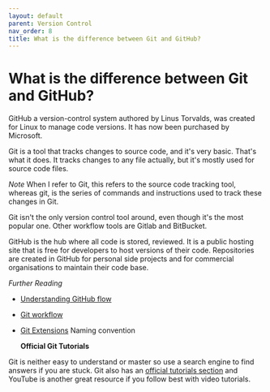 ```yaml
---
layout: default
parent: Version Control
nav_order: 8
title: What is the difference between Git and GitHub?
---
```


# What is the difference between Git and GitHub?

GitHub a version-control system authored by Linus Torvalds, was created for Linux to manage code versions. It has now been purchased by Microsoft. 

Git is a tool that tracks changes to source code, and it's very basic. That's what it does. It tracks changes to any file actually, but it's mostly used for source code files. 

_Note_ When I refer to Git, this refers to the source code tracking tool, whereas git, is the series of commands and instructions used to track these changes in Git.

Git isn't the only version control tool around, even though it's the most popular one. Other workflow tools are Gitlab and BitBucket.

GitHub is the hub where all code is stored, reviewed. It is a public hosting site that is free for developers to host versions of their code. Repositories are created in GitHub for personal side projects and for commercial organisations to maintain their code base.

_Further Reading_

- [Understanding GitHub flow](https://guides.github.com/introduction/flow/)
- [Git workflow](https://www.atlassian.com/git/tutorials/comparing-workflows/gitflow-workflow)
- [Git Extensions](https://git-extensions-documentation.readthedocs.io/en/latest/z_appendix.html)
  Naming convention

  __Official Git Tutorials__

Git is neither easy to understand or master so use a search engine to find answers if you are stuck. Git also has an [official tutorials section](https://git-scm.com/docs/gittutorial) and YouTube is another great resource if you follow best with video tutorials.


